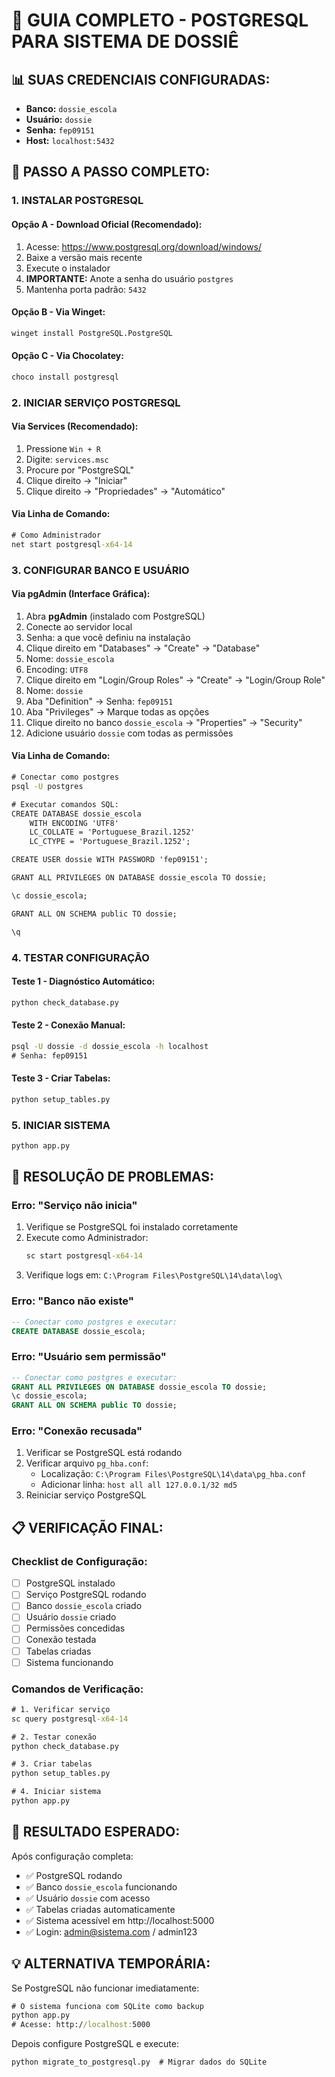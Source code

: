 # 🐘 GUIA COMPLETO - POSTGRESQL PARA SISTEMA DE DOSSIÊ

## 📊 **SUAS CREDENCIAIS CONFIGURADAS:**
- **Banco:** `dossie_escola`
- **Usuário:** `dossie`
- **Senha:** `fep09151`
- **Host:** `localhost:5432`

## 🚀 **PASSO A PASSO COMPLETO:**

### **1. INSTALAR POSTGRESQL**

#### **Opção A - Download Oficial (Recomendado):**
1. Acesse: https://www.postgresql.org/download/windows/
2. Baixe a versão mais recente
3. Execute o instalador
4. **IMPORTANTE:** Anote a senha do usuário `postgres`
5. Mantenha porta padrão: `5432`

#### **Opção B - Via Winget:**
```cmd
winget install PostgreSQL.PostgreSQL
```

#### **Opção C - Via Chocolatey:**
```cmd
choco install postgresql
```

### **2. INICIAR SERVIÇO POSTGRESQL**

#### **Via Services (Recomendado):**
1. Pressione `Win + R`
2. Digite: `services.msc`
3. Procure por "PostgreSQL" 
4. Clique direito → "Iniciar"
5. Clique direito → "Propriedades" → "Automático"

#### **Via Linha de Comando:**
```cmd
# Como Administrador
net start postgresql-x64-14
```

### **3. CONFIGURAR BANCO E USUÁRIO**

#### **Via pgAdmin (Interface Gráfica):**
1. Abra **pgAdmin** (instalado com PostgreSQL)
2. Conecte ao servidor local
3. Senha: a que você definiu na instalação
4. Clique direito em "Databases" → "Create" → "Database"
5. Nome: `dossie_escola`
6. Encoding: `UTF8`
7. Clique direito em "Login/Group Roles" → "Create" → "Login/Group Role"
8. Nome: `dossie`
9. Aba "Definition" → Senha: `fep09151`
10. Aba "Privileges" → Marque todas as opções
11. Clique direito no banco `dossie_escola` → "Properties" → "Security"
12. Adicione usuário `dossie` com todas as permissões

#### **Via Linha de Comando:**
```cmd
# Conectar como postgres
psql -U postgres

# Executar comandos SQL:
CREATE DATABASE dossie_escola 
    WITH ENCODING 'UTF8' 
    LC_COLLATE = 'Portuguese_Brazil.1252' 
    LC_CTYPE = 'Portuguese_Brazil.1252';

CREATE USER dossie WITH PASSWORD 'fep09151';

GRANT ALL PRIVILEGES ON DATABASE dossie_escola TO dossie;

\c dossie_escola;

GRANT ALL ON SCHEMA public TO dossie;

\q
```

### **4. TESTAR CONFIGURAÇÃO**

#### **Teste 1 - Diagnóstico Automático:**
```cmd
python check_database.py
```

#### **Teste 2 - Conexão Manual:**
```cmd
psql -U dossie -d dossie_escola -h localhost
# Senha: fep09151
```

#### **Teste 3 - Criar Tabelas:**
```cmd
python setup_tables.py
```

### **5. INICIAR SISTEMA**
```cmd
python app.py
```

## 🔧 **RESOLUÇÃO DE PROBLEMAS:**

### **Erro: "Serviço não inicia"**
1. Verifique se PostgreSQL foi instalado corretamente
2. Execute como Administrador:
   ```cmd
   sc start postgresql-x64-14
   ```
3. Verifique logs em: `C:\Program Files\PostgreSQL\14\data\log\`

### **Erro: "Banco não existe"**
```sql
-- Conectar como postgres e executar:
CREATE DATABASE dossie_escola;
```

### **Erro: "Usuário sem permissão"**
```sql
-- Conectar como postgres e executar:
GRANT ALL PRIVILEGES ON DATABASE dossie_escola TO dossie;
\c dossie_escola;
GRANT ALL ON SCHEMA public TO dossie;
```

### **Erro: "Conexão recusada"**
1. Verificar se PostgreSQL está rodando
2. Verificar arquivo `pg_hba.conf`:
   - Localização: `C:\Program Files\PostgreSQL\14\data\pg_hba.conf`
   - Adicionar linha: `host all all 127.0.0.1/32 md5`
3. Reiniciar serviço PostgreSQL

## 📋 **VERIFICAÇÃO FINAL:**

### **Checklist de Configuração:**
- [ ] PostgreSQL instalado
- [ ] Serviço PostgreSQL rodando
- [ ] Banco `dossie_escola` criado
- [ ] Usuário `dossie` criado
- [ ] Permissões concedidas
- [ ] Conexão testada
- [ ] Tabelas criadas
- [ ] Sistema funcionando

### **Comandos de Verificação:**
```cmd
# 1. Verificar serviço
sc query postgresql-x64-14

# 2. Testar conexão
python check_database.py

# 3. Criar tabelas
python setup_tables.py

# 4. Iniciar sistema
python app.py
```

## 🎯 **RESULTADO ESPERADO:**

Após configuração completa:
- ✅ PostgreSQL rodando
- ✅ Banco `dossie_escola` funcionando
- ✅ Usuário `dossie` com acesso
- ✅ Tabelas criadas automaticamente
- ✅ Sistema acessível em http://localhost:5000
- ✅ Login: admin@sistema.com / admin123

## 💡 **ALTERNATIVA TEMPORÁRIA:**

Se PostgreSQL não funcionar imediatamente:
```cmd
# O sistema funciona com SQLite como backup
python app.py
# Acesse: http://localhost:5000
```

Depois configure PostgreSQL e execute:
```cmd
python migrate_to_postgresql.py  # Migrar dados do SQLite
```
